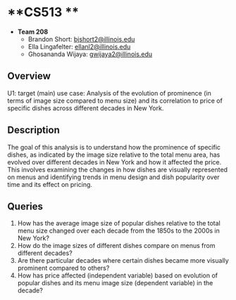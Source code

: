 # **CS513 **
* **Team 208**
  * Brandon Short: bjshort2@illinois.edu
  * Ella Lingafelter: ellanl2@illinois.edu
  * Ghosananda Wijaya: gwijaya2@illinois.edu

## Overview
U1: target (main) use case: Analysis of the evolution of prominence (in terms of image size compared to menu size) and its correlation to price of specific dishes across different decades in New York.

## Description
The goal of this analysis is to understand how the prominence of specific dishes, as indicated by the image size relative to the total menu area, has evolved over different decades in New York and how it affected the price. This involves examining the changes in how dishes are visually represented on menus and identifying trends in menu design and dish popularity over time and its effect on pricing.

## Queries
1. How has the average image size of popular dishes relative to the total menu size changed over each decade from the 1850s to the 2000s in New York?
2. How do the image sizes of different dishes compare on menus from different decades?
3. Are there particular decades where certain dishes became more visually prominent compared to others?
4. How has price affected (independent variable) based on evolution of popular dishes and its menu image size (dependent variable) in the decade?
